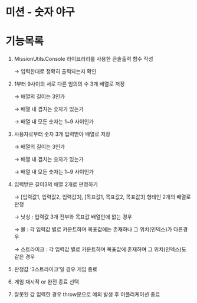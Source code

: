 # 미션 - 숫자 야구

# 기능목록

1. MissionUtils.Console 라이브러리를 사용한 콘솔출력 함수 작성

   → 입력한대로 정확히 출력되는지 확인

2. 1부터 9사이의 서로 다른 임의의 수 3개 배열로 저장

   → 배열의 길이는 3인가

   → 배열 내 겹치는 숫자가 있는가

   → 배열 내 모든 숫자는 1~9 사이인가

3. 사용자로부터 숫자 3개 입력받아 배열로 저장

   → 배열의 길이는 3인가

   → 배열 내 겹치는 숫자가 있는가

   → 배열 내 모든 숫자는 1~9 사이인가

4. 입력받은 길이3의 배열 2개로 판정하기

   → [입력값1, 입력값2, 입력값3], [목표값1, 목표값2, 목표값3] 형태인 2개의 배열로 판정

   → 낫싱 : 입력값 3개 전부와 목표값 배열안에 없는 경우

   → 볼 : 각 입력값 별로 카운트하며 목표값에는 존재하나 그 위치(인덱스)가 다른경우

   → 스트라이크 : 각 입력값 별로 카운트하며 목표값에 존재하며 그 위치(인덱스)도 같은 경우

5. 판정값 ‘3스트라이크’일 경우 게임 종료
6. 게임 재시작 or 완전 종료 선택
7. 잘못된 값 입력한 경우 throw문으로 예외 발생 후 어플리케이션 종료
